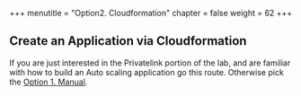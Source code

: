 +++
menutitle = "Option2. Cloudformation"
chapter = false
weight = 62
+++

## Create an Application via Cloudformation

If you are just interested in the Privatelink portion of the lab, and are familiar with how to build an Auto scaling application go this route. Otherwise pick the [Option 1. Manual](../lab3-applications/60-deploynlb/60-manual.html).

